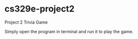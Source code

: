 # cs329e-project2
Project 2 Trivia Game

Simply open the program in terminal and run it to play the game.
